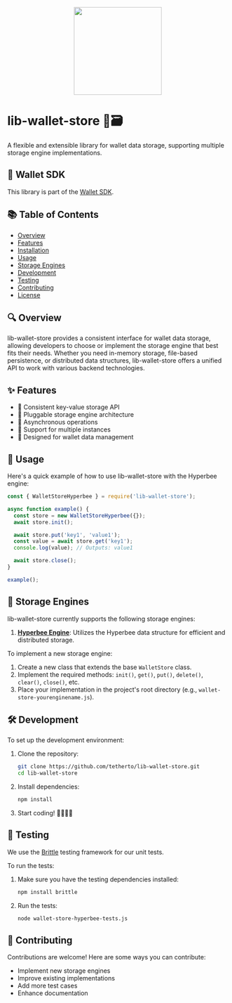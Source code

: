 <p align="center" width="100">
<a href="https://github.com/tetherto/lib-wallet">
<img src="https://github.com/tetherto/lib-wallet/blob/main/docs/logo.svg" width="200"/>
</a>
</p>


# lib-wallet-store 💼🗃️

A flexible and extensible library for wallet data storage, supporting multiple storage engine implementations.

## 💼 Wallet SDK
This library is part of the [Wallet SDK](https://github.com/tetherto/lib-wallet). 



## 📚 Table of Contents

- [Overview](#overview)
- [Features](#features)
- [Installation](#installation)
- [Usage](#usage)
- [Storage Engines](#storage-engines)
- [Development](#development)
- [Testing](#testing)
- [Contributing](#contributing)
- [License](#license)

## 🔍 Overview

lib-wallet-store provides a consistent interface for wallet data storage, allowing developers to choose or implement the storage engine that best fits their needs. Whether you need in-memory storage, file-based persistence, or distributed data structures, lib-wallet-store offers a unified API to work with various backend technologies.

## ✨ Features

- 🔢 Consistent key-value storage API
- 🔌 Pluggable storage engine architecture
- 🔄 Asynchronous operations
- 🧩 Support for multiple instances
- 🔐 Designed for wallet data management


## 🔧 Usage

Here's a quick example of how to use lib-wallet-store with the Hyperbee engine:

```javascript
const { WalletStoreHyperbee } = require('lib-wallet-store');

async function example() {
  const store = new WalletStoreHyperbee({});
  await store.init();

  await store.put('key1', 'value1');
  const value = await store.get('key1');
  console.log(value); // Outputs: value1

  await store.close();
}

example();
```

## 💾 Storage Engines

lib-wallet-store currently supports the following storage engines:

1. [**Hyperbee Engine**](https://github.com/holepunchto/hyperbee): Utilizes the Hyperbee data structure for efficient and distributed storage.

To implement a new storage engine:

1. Create a new class that extends the base `WalletStore` class.
2. Implement the required methods: `init()`, `get()`, `put()`, `delete()`, `clear()`, `close()`, etc.
3. Place your implementation in the project's root directory (e.g., `wallet-store-yourenginename.js`).

## 🛠 Development

To set up the development environment:

1. Clone the repository:
   ```bash
   git clone https://github.com/tetherto/lib-wallet-store.git
   cd lib-wallet-store
   ```

2. Install dependencies:
   ```bash
   npm install
   ```

3. Start coding! 👨‍💻👩‍💻

## 🧪 Testing

We use the [Brittle](https://github.com/holepunchto/brittle) testing framework for our unit tests.

To run the tests:

1. Make sure you have the testing dependencies installed:
   ```bash
   npm install brittle
   ```

2. Run the tests:
   ```bash
   node wallet-store-hyperbee-tests.js
   ```

## 🤝 Contributing

Contributions are welcome! Here are some ways you can contribute:

- Implement new storage engines
- Improve existing implementations
- Add more test cases
- Enhance documentation

